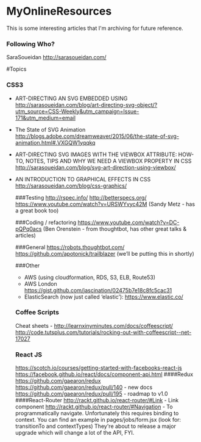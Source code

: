 # MyOnlineResources

This is some interesting articles that I'm archiving for future reference.

### Following Who?
SaraSoueidan http://sarasoueidan.com/

#Topics

### CSS3
  - ART-DIRECTING AN SVG EMBEDDED USING <OBJECT>
  http://sarasoueidan.com/blog/art-directing-svg-object/?utm_source=CSS-Weekly&utm_campaign=Issue-171&utm_medium=email
  
  - The State of SVG Animation
  http://blogs.adobe.com/dreamweaver/2015/06/the-state-of-svg-animation.html#.VXGQW1yqqkq
  
  - ART-DIRECTING SVG IMAGES WITH THE VIEWBOX ATTRIBUTE: HOW-TO, NOTES, TIPS AND WHY WE NEED A VIEWBOX PROPERTY IN CSS
  http://sarasoueidan.com/blog/svg-art-direction-using-viewbox/
  
  - AN INTRODUCTION TO GRAPHICAL EFFECTS IN CSS
  http://sarasoueidan.com/blog/css-graphics/


###Testing
http://rspec.info/
http://betterspecs.org/
https://www.youtube.com/watch?v=URSWYvyc42M (Sandy Metz - has a great book too)

###Coding / refactoring
https://www.youtube.com/watch?v=DC-pQPq0acs (Ben Orenstein - from thoughtbot, has other great talks & articles)

###General
https://robots.thoughtbot.com/
https://github.com/apotonick/trailblazer (we’ll be putting this in shortly)

###Other
- AWS (using cloudformation, RDS, S3, ELB, Route53)
- AWS London https://gist.github.com/jascination/02475b7e18c8fc5cac31
- ElasticSearch (now just called ‘elastic’): https://www.elastic.co/

### Coffee Scripts
Cheat sheets - http://learnxinyminutes.com/docs/coffeescript/
http://code.tutsplus.com/tutorials/rocking-out-with-coffeescript--net-17027

### React JS
https://scotch.io/courses/getting-started-with-facebooks-react-js
https://facebook.github.io/react/docs/component-api.html
####Redux
https://github.com/gaearon/redux
https://github.com/gaearon/redux/pull/140 - new docs
https://github.com/gaearon/redux/pull/195 - roadmap to v1.0
####React-Router
http://rackt.github.io/react-router/#Link - Link component
http://rackt.github.io/react-router/#Navigation - To programmatically navigate. Unfortunately this requires binding to context. You can find an example in pages/jobs/form.jsx (look for: transitionTo and contextTypes)
They're about to release a major upgrade which will change a lot of the API, FYI.

